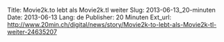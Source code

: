 Title: Movie2k.to lebt als Movie2k.tl weiter
Slug: 2013-06-13_20-minuten
Date: 2013-06-13
Lang: de
Publisher: 20 Minuten
Ext_url: http://www.20min.ch/digital/news/story/Movie2k-to-lebt-als-Movie2k-tl-weiter-24635207